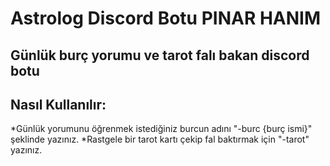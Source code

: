 # Astrolog Discord Botu PINAR HANIM

## Günlük burç yorumu ve tarot falı bakan discord botu

## Nasıl Kullanılır:

*Günlük yorumunu öğrenmek istediğiniz burcun adını "-burc {burç ismi}" şeklinde yazınız.
*Rastgele bir tarot kartı çekip fal baktırmak için "-tarot" yazınız. 



